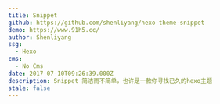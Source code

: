 ```yaml
---
title: Snippet
github: https://github.com/shenliyang/hexo-theme-snippet
demo: https://www.91h5.cc/
author: Shenliyang
ssg:
  - Hexo
cms:
  - No Cms
date: 2017-07-10T09:26:39.000Z
description: Snippet 简洁而不简单，也许是一款你寻找已久的hexo主题
stale: false
---
```

